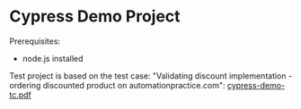# Cypress Demo Project

Prerequisites:
- node.js installed


Test project is based on the test case: "Validating discount implementation - ordering discounted product on automationpractice.com":
[cypress-demo-tc.pdf](https://github.com/JanBerb/cypress-demo-project/files/6967936/cypress-demo-tc.pdf)



